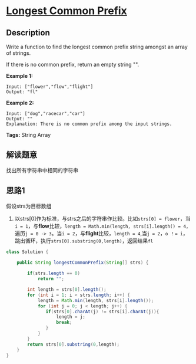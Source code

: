 # [Longest Common Prefix][title]

## Description

Write a function to find the longest common prefix string amongst an array of strings.

If there is no common prefix, return an empty string "".

**Example 1:**

```
Input: ["flower","flow","flight"]
Output: "fl"
```
**Example 2:**

```
Input: ["dog","racecar","car"]
Output: ""
Explanation: There is no common prefix among the input strings.
```

**Tags:** String Array


## 解读题意
找出所有字符串中相同的字符串

## 思路1 
假设strs为目标数组

1. 以strs[0]作为标准，与strs之后的字符串作比较。比如`strs[0] = flower`，当`i = 1`，与**flow**比较，`length = Math.min(length, strs[i].length() = 4,`遍历`j = 0 -> 3`。当`i = 2`，与**flight**比较，`length = 4`,当`j = 2`，`o ！= i`，跳出循环，执行`strs[0].substring(0,length)`，返回结果`fl`

```java
class Solution { 
  
    public String longestCommonPrefix(String[] strs) {

        if(strs.length == 0)
            return "";

        int length = strs[0].length();
        for (int i = 1; i < strs.length; i++) {
            length = Math.min(length, strs[i].length());
            for (int j = 0; j < length; j++) {
               if(strs[0].charAt(j) != strs[i].charAt(j)){
                   length = j;
                   break;
               }
            }
        }
        return strs[0].substring(0,length);
    }
}
```

[title]: https://leetcode.com/problems/longest-common-prefix/description/